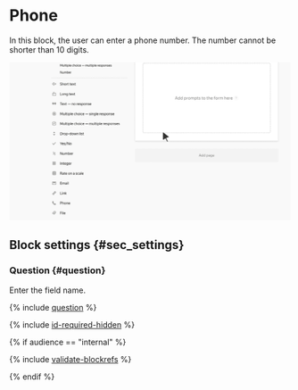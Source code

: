 # Phone

In this block, the user can enter a phone number. The number cannot be shorter than 10 digits.

![](../../_assets/forms/tutorial-phone.gif)

## Block settings {#sec_settings}

### Question {#question}

Enter the field name.

{% include [question](../../_includes/forms/question.md) %}

{% include [id-required-hidden](../../_includes/forms/id-required-hidden.md) %}

{% if audience == "internal" %}

{% include [validate-blockrefs](../../_includes/forms/validate-blockrefs.md) %}

{% endif %}

